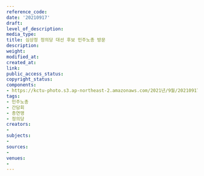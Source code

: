 ```yaml
---
reference_code: 
date: '20210917'
draft: 
level_of_description: 
media_type: 
title: 심상정 정의당 대선 후보 민주노총 방문
description: 
weight: 
modified_at: 
created_at: 
link: 
public_access_status: 
copyright_status: 
components:
- https://kctu-photo.s3.ap-northeast-2.amazonaws.com/2021년/9월/20210917-심상정+정의당+대선+후보+민주노총+방문_민주노총_간담회_총연맹_정의당/_1D25778.jpg
tags:
- 민주노총
- 간담회
- 총연맹
- 정의당
creators:
- 
subjects:
- 
sources:
- 
venues:
- 
---
```

